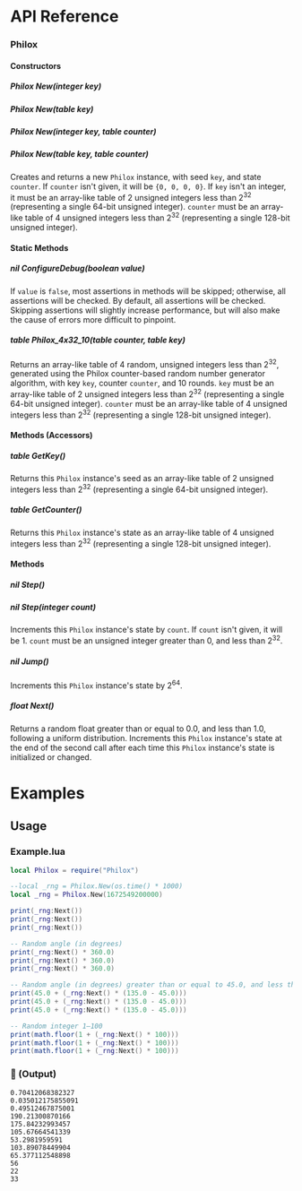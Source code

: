 # API Reference

### Philox

#### Constructors

##### Philox New(integer key)
##### Philox New(table key)
##### Philox New(integer key, table counter)
##### Philox New(table key, table counter)
Creates and returns a new `Philox` instance, with seed `key`, and state `counter`. If `counter` isn't given, it will be `{0, 0, 0, 0}`. If `key` isn't an integer, it must be an array-like table of 2 unsigned integers less than 2<sup>32</sup> (representing a single 64-bit unsigned integer). `counter` must be an array-like table of 4 unsigned integers less than 2<sup>32</sup> (representing a single 128-bit unsigned integer).

#### Static Methods

##### nil ConfigureDebug(boolean value)
If `value` is `false`, most assertions in methods will be skipped; otherwise, all assertions will be checked. By default, all assertions will be checked. Skipping assertions will slightly increase performance, but will also make the cause of errors more difficult to pinpoint.

##### table Philox_4x32_10(table counter, table key)
Returns an array-like table of 4 random, unsigned integers less than 2<sup>32</sup>, generated using the Philox counter-based random number generator algorithm, with key `key`, counter `counter`, and 10 rounds. `key` must be an array-like table of 2 unsigned integers less than 2<sup>32</sup> (representing a single 64-bit unsigned integer). `counter` must be an array-like table of 4 unsigned integers less than 2<sup>32</sup> (representing a single 128-bit unsigned integer).

#### Methods (Accessors)

##### table GetKey()
Returns this `Philox` instance's seed as an array-like table of 2 unsigned integers less than 2<sup>32</sup> (representing a single 64-bit unsigned integer).

##### table GetCounter()
Returns this `Philox` instance's state as an array-like table of 4 unsigned integers less than 2<sup>32</sup> (representing a single 128-bit unsigned integer).

#### Methods

##### nil Step()
##### nil Step(integer count)
Increments this `Philox` instance's state by `count`. If `count` isn't given, it will be 1. `count` must be an unsigned integer greater than 0, and less than 2<sup>32</sup>.

##### nil Jump()
Increments this `Philox` instance's state by 2<sup>64</sup>.

##### float Next()
Returns a random float greater than or equal to 0.0, and less than 1.0, following a uniform distribution. Increments this `Philox` instance's state at the end of the second call after each time this `Philox` instance's state is initialized or changed.

# Examples

## Usage

### Example.lua

```lua
local Philox = require("Philox")

--local _rng = Philox.New(os.time() * 1000)
local _rng = Philox.New(1672549200000)

print(_rng:Next())
print(_rng:Next())
print(_rng:Next())

-- Random angle (in degrees)
print(_rng:Next() * 360.0)
print(_rng:Next() * 360.0)
print(_rng:Next() * 360.0)

-- Random angle (in degrees) greater than or equal to 45.0, and less than 135.0
print(45.0 + (_rng:Next() * (135.0 - 45.0)))
print(45.0 + (_rng:Next() * (135.0 - 45.0)))
print(45.0 + (_rng:Next() * (135.0 - 45.0)))

-- Random integer 1–100
print(math.floor(1 + (_rng:Next() * 100)))
print(math.floor(1 + (_rng:Next() * 100)))
print(math.floor(1 + (_rng:Next() * 100)))
```

### 🧾 (Output)

```text
0.70412068382327
0.035012175855091
0.49512467875001
190.21300870166
175.84232993457
105.67664541339
53.2981959591
103.89078449904
65.377112548898
56
22
33
```
